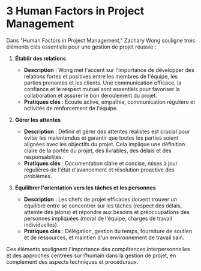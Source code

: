 # 3 Human Factors in Project Management


  Dans "Human Factors in Project Management," Zachary Wong souligne trois éléments clés essentiels pour une gestion de projet réussie :

1. **Établir des relations**
   - **Description** : Wong met l'accent sur l'importance de développer des relations fortes et positives entre les membres de l'équipe, les parties prenantes et les clients. Une communication efficace, la confiance et le respect mutuel sont essentiels pour favoriser la collaboration et assurer le bon déroulement du projet.
   - **Pratiques clés** : Écoute active, empathie, communication régulière et activités de renforcement de l'équipe.

2. **Gérer les attentes**
   - **Description** : Définir et gérer des attentes réalistes est crucial pour éviter les malentendus et garantir que toutes les parties soient alignées avec les objectifs du projet. Cela implique une définition claire de la portée du projet, des livrables, des délais et des responsabilités.
   - **Pratiques clés** : Documentation claire et concise, mises à jour régulières de l'état d'avancement et résolution proactive des problèmes.

3. **Équilibrer l'orientation vers les tâches et les personnes**
   - **Description** : Les chefs de projet efficaces doivent trouver un équilibre entre se concentrer sur les tâches (respect des délais, atteinte des jalons) et répondre aux besoins et préoccupations des personnes impliquées (moral de l'équipe, charges de travail individuelles).
   - **Pratiques clés** : Délégation, gestion du temps, fourniture de soutien et de ressources, et maintien d'un environnement de travail sain.

Ces éléments soulignent l'importance des compétences interpersonnelles et des approches centrées sur l'humain dans la gestion de projet, en complément des aspects techniques et procéduraux.
